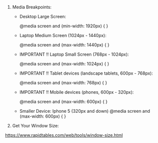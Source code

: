 1. Media Breakpoints:

   - Desktop Large Screen:

     @media screen and (min-width: 1920px) {
     }

   - Laptop Medium Screen (1024px - 1440px):

     @media screen and (max-width: 1440px) {
     }

   - IMPORTANT !! Laptop Small Screen (768px - 1024px):

     @media screen and (max-width: 1024px) {
     }

   - IMPORTANT !! Tablet devices (landscape tablets, 600px - 768px):

     @media screen and (max-width: 768px) {
     }

   - IMPORTANT !! Mobile devices (phones, 600px - 320px):

     @media screen and (max-width: 600px) {
     }

   - Smaller Device: Iphone 5 (320px and down)
     @media screen and (max-width: 600px) {
     }

2. Get Your Window Size:

https://www.rapidtables.com/web/tools/window-size.html
